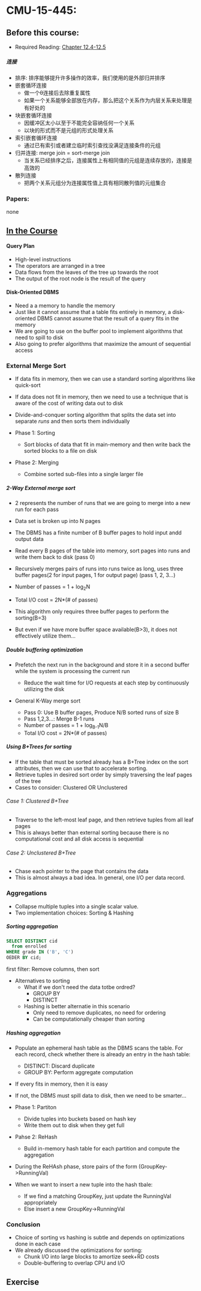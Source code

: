 # CMU-15-445: 

## Before this course:
* Required Reading:  <a href=../Resources/数据库系统概念_原书第6版.pdf>Chapter 12.4-12.5</a>

##### 连接
* 排序: 排序能够提升许多操作的效率，我们使用的是外部归并排序
* 嵌套循环连接
    * 做一个θ连接后去除重复属性
    * 如果一个关系能够全部放在内存，那么把这个关系作为内层关系来处理是有好处的
* 块嵌套循环连接
    * 因缓冲区太小以至于不能完全容纳任何一个关系
    * 以块的形式而不是元组的形式处理关系
* 索引嵌套循环连接
    * 通过已有索引或者建立临时索引查找没满足连接条件的元组
* 归并连接: merge join = sort-merge join
    * 当关系已经排序之后，连接属性上有相同值的元组是连续存放的，连接是高效的
* 散列连接
    * 把两个关系元组分为连接属性值上具有相同散列值的元组集合

### Papers: 
none

## [In the Course](https://www.youtube.com/watch?v=1D81vXw2T_w&list=PLSE8ODhjZXjbohkNBWQs_otTrBTrjyohi&index=10&ab_channel=CMUDatabaseGroup)

#### Query Plan
* High-level instructions
* The operators are arranged in a tree
* Data flows from the leaves of the tree up towards the root
* The output of the root node is the result of the query

#### Disk-Oriented DBMS
* Need a a memory to handle the memory
* Just like it cannot assume that a table fits entirely in memory, a disk-oriented DBMS cannot
  assume that the result of a query fits in the memory
* We are going to use on the buffer pool to implement algorithms that need to spill to disk
* Also going to prefer algorithms that maximize the amount of sequential access

### External Merge Sort
* If data fits in memory, then we can use a standard sorting algorithms like quick-sort
* If data does not fit in memory, then we need to use a technique that is aware of the cost of
  writing data out to disk

* Divide-and-conquer sorting algorithm that splits the data set into separate *runs* and then sorts
  them individually
* Phase 1: Sorting
    * Sort blocks of data that fit in main-memory and then write back the sorted blocks to a file on
      disk
* Phase 2: Merging
    * Combine sorted sub-files into a single larger file

##### 2-Way External merge sort
* 2 represents the number of runs that we are going to merge into a new run for each pass
* Data set is broken up into N pages
* The DBMS has a finite number of B buffer pages to hold input andd output data

* Read every B pages of the table into memory, sort pages into runs and write them back to disk
  (pass 0)
* Recursively merges pairs of runs into runs twice as long, uses three buffer pages(2 for input
  pages, 1 for output page)    (pass 1, 2, 3...)

* Number of passes = 1 + log<sub>2</sub>N
* Total I/O cost = 2N\*(# of passes)

* This algorithm only requires three buffer pages to perform the sorting(B=3)
* But even if we have more buffer space available(B>3), it does not effectively utilize them...

##### Double buffering optimization
* Prefetch the next run in the background and store it in a second buffer while the system is
  processing the current run
    * Reduce the wait time for I/O requests at each step by continuously utilizing the disk

* General K-Way merge sort
    * Pass 0: Use B buffer pages, Produce N/B sorted runs of size B
    * Pass 1,2,3...: Merge B-1 runs
    * Number of passes = 1 + log<sub>B-1</sub>N/B
    * Total I/O cost = 2N\*(# of passes)

##### Using B+Trees for sorting
* If the table that must be sorted already has a B+Tree index on the sort attributes, then we
  can use that to accelerate sorting.
* Retrieve tuples in desired sort order by simply traversing the leaf pages of the tree
* Cases to consider: Clustered OR Unclustered

###### Case 1: Clustered B+Tree
* Traverse to the left-most leaf page, and then retrieve tuples from all leaf pages
* This is always better than external sorting because there is no computational cost and all disk
  access is sequential

###### Case 2: Unclustered B+Tree
* Chase each pointer to the page that contains the data
* This is almost always a bad idea. In general, one I/O per data record.

### Aggregations
* Collapse multiple tuples into a single scalar value.
* Two implementation choices: Sorting & Hashing

##### Sorting aggregation
```SQL
SELECT DISTINCT cid
  from enrolled
WHERE grade IN ('B', 'C')
OEDER BY cid;
```
first filter: Remove columns, then sort
    
* Alternatives to sorting
    * What if we don't need the data totbe ordred?
        * GROUP BY
        * DISTINCT
    * Hashing is better alternatie in this scenario
        * Only need to remove duplicates, no need for ordering
        * Can be computationally cheaper than sorting

##### Hashing aggregation
* Populate an ephemeral hash table as the DBMS scans the table. For each record, check whether there
  is already an entry in the hash table:
    * DISTINCT: Discard duplicate
    * GROUP BY: Perform aggregate computation
* If every fits in memory, then it is easy
* If not, the DBMS must spill data to disk, then we need to be smarter...

* Phase 1: Partiton
    * Divide tuples into buckets based on hash key
    * Write them out to disk when they get full
* Pahse 2: ReHash
    * Build in-memory hash table for each partition and compute the aggregation

* During the ReHAsh phase, store pairs of the form (GroupKey->RunningVal)
* When we want to insert a new tuple into the hash tbale:
    * If we find a matching GroupKey, just update the RunningVal appropriately
    * Else insert a new GroupKey->RunningVal

### Conclusion
* Choice of sorting vs hashing is subtle and depends on optimizations done in each case
* We already discussed the optimizations for sorting:
    * Chunk I/O into large blocks to amortize seek+RD costs
    * Double-buffering to overlap CPU and I/O

## Exercise
